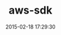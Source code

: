 ---
layout: post
title:  "aws-sdk"
repo:   "aws/aws-sdk-ruby"
date:   2015-02-18 17:29:30
gemurl: http://github.com/aws/aws-sdk-ruby
---